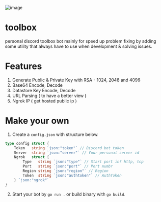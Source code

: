 ![image](https://user-images.githubusercontent.com/15674107/119238101-18677a80-bb73-11eb-9fee-483807b9d3d0.png)

# toolbox

personal discord toolbox bot mainly for speed up problem fixing by adding some utility that always have to use when development & solving issues.

# Features

1. Generate Public & Private Key with RSA - 1024, 2048 and 4096
2. Base64 Encode, Decode
3. Datastore Key Encode, Decode
4. URL Parsing ( to have a better view )
5. Ngrok IP ( get hosted public ip )

# Make your own

1. Create a `config.json` with structure below.

```go
type config struct {
	Token   string `json:"token"` // Discord bot token
	Server  string `json:"server"` // Your personal server id
	Ngrok   struct { 
		Type   string `json:"type"` // Start port in? http, tcp
		Port   string `json:"port"` // Port numbr
		Region string `json:"region"` // Region
		Token  string `json:"authtoken"` // AuthToken
	} `json:"ngrok"`
}
```

2. Start your bot by `go run .` or build binary with `go build`.
